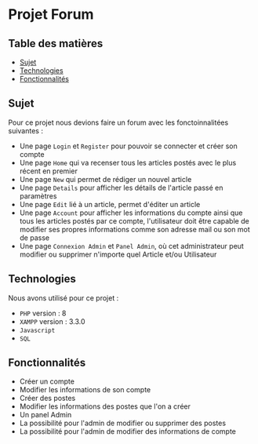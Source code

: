 # Projet Forum 

## Table des matières
* [Sujet](#sujet)
* [Technologies](#technologies)
* [Fonctionnalités](#fonctionnalités)

## Sujet


Pour ce projet nous devions faire un forum avec les fonctoinnalitées suivantes :
- Une page `Login` et `Register` pour pouvoir se connecter et créer son compte    
- Une page `Home` qui va recenser tous les articles postés avec le plus récent en premier
- Une page `New` qui permet de rédiger un nouvel article
- Une page `Details` pour afficher les détails de l'article passé en paramètres
- Une page `Edit` lié à un article, permet d'éditer un article
- Une page `Account` pour afficher les informations du compte ainsi que tous les articles postés par ce compte, l'utilisateur doit être capable de modifier ses propres informations comme son adresse mail ou son mot de passe
- Une page `Connexion Admin` et `Panel Admin`,  où cet administrateur peut modifier ou supprimer n'importe quel Article et/ou Utilisateur

## Technologies

Nous avons utilisé pour ce projet :
* `PHP` version : 8
* `XAMPP` version : 3.3.0
* `Javascript`
* `SQL`

## Fonctionnalités 

* Créer un compte 
* Modifier les informations de son compte
* Créer des postes
* Modifier les informations des postes que l'on a créer
* Un panel Admin 
* La possibilité pour l'admin de modifier ou supprimer des postes
* La possibilité pour l'admin de modifier des informations de compte
